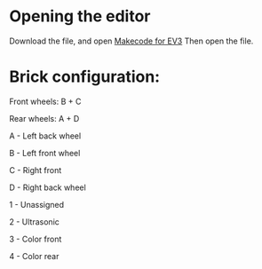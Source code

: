 # Opening the editor
Download the file, and open [Makecode for EV3](https://makecode.mindstorms.com/#editor)
Then open the file.

# Brick configuration:
Front wheels: B + C

Rear wheels: A + D

A - Left back wheel

B - Left front wheel

C - Right front

D - Right back wheel

1 - Unassigned

2 - Ultrasonic

3 - Color front

4 - Color rear

